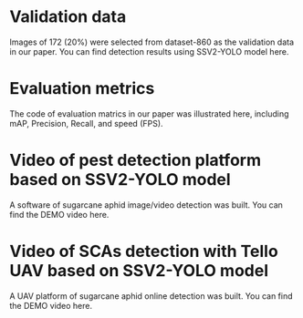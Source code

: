 # Validation data
Images of 172 (20%) were selected from dataset-860 as the validation data in our paper. You can find detection results using SSV2-YOLO model here. 

# Evaluation metrics
The code of evaluation matrics in our paper was illustrated here, including mAP, Precision, Recall, and speed (FPS).

# Video of pest detection platform based on SSV2-YOLO model
A software of sugarcane aphid image/video detection was built. You can find the DEMO video here.

# Video of SCAs detection with Tello UAV based on SSV2-YOLO model
A UAV platform of sugarcane aphid online detection was built. You can find the DEMO video here.
